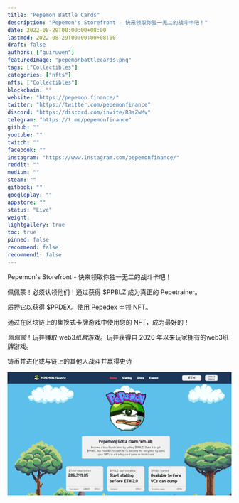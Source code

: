 ```yaml
---
title: "Pepemon Battle Cards"
description: "Pepemon's Storefront - 快来领取你独一无二的战斗卡吧！"
date: 2022-08-29T00:00:00+08:00
lastmod: 2022-08-29T00:00:00+08:00
draft: false
authors: ["guiruwen"]
featuredImage: "pepemonbattlecards.png"
tags: ["Collectibles"]
categories: ["nfts"]
nfts: ["Collectibles"]
blockchain: ""
website: "https://pepemon.finance/"
twitter: "https://twitter.com/pepemonfinance"
discord: "https://discord.com/invite/R8sZwMv"
telegram: "https://t.me/pepemonfinance"
github: ""
youtube: ""
twitch: ""
facebook: ""
instagram: "https://www.instagram.com/pepemonfinance/"
reddit: ""
medium: ""
steam: ""
gitbook: ""
googleplay: ""
appstore: ""
status: "Live"
weight: 
lightgallery: true
toc: true
pinned: false
recommend: false
recommend1: false
---
```

Pepemon's Storefront - 快来领取你独一无二的战斗卡吧！

佩佩蒙！必须认领他们！通过获得 $PPBLZ 成为真正的 Pepetrainer。

质押它以获得 $PPDEX。使用 Pepedex 申领 NFT。

通过在区块链上的集换式卡牌游戏中使用您的 NFT，成为最好的！

*佩佩蒙*！玩并赚取 web3*纸牌*游戏。玩并获得自 2020 年以来玩家拥有的web3纸牌游戏。

铸币并进化或与链上的其他人战斗并赢得史诗

![nft](01.png)


